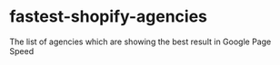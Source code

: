 # fastest-shopify-agencies
The list of agencies which are showing the best result in Google Page Speed

